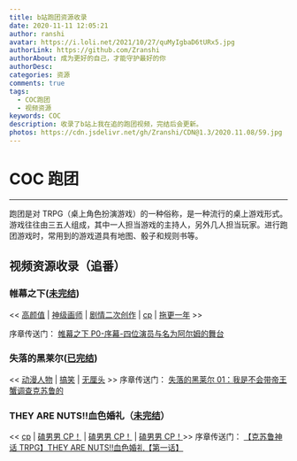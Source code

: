 ```yaml
---
title: b站跑团资源收录
date: 2020-11-11 12:05:21
author: ranshi
avatar: https://i.loli.net/2021/10/27/quMyIgbaD6tURx5.jpg
authorLink: https://github.com/Zranshi
authorAbout: 成为更好的自己，才能守护最好的你
authorDesc:
categories: 资源
comments: true
tags:
  - COC跑团
  - 视频资源
keywords: COC
description: 收录了b站上我在追的跑团视频，完结后会更新。
photos: https://cdn.jsdelivr.net/gh/Zranshi/CDN@1.3/2020.11.08/59.jpg
---
```


# COC 跑团

---

跑团是对 TRPG（桌上角色扮演游戏）的一种俗称，是一种流行的桌上游戏形式。游戏往往由三五人组成，其中一人担当游戏的主持人，另外几人担当玩家。进行跑团游戏时，常用到的游戏道具有地图、骰子和规则书等。

## 视频资源收录（追番）

### 帷幕之下([未完结](https://www.bilibili.com/video/av57206347))

<< [ 高颜值][s] | [神级画师][s] | [剧情二次创作][s] | [cp][s] | [拖更一年][s] >>

序章传送门：
[帷幕之下 P0-序幕-四位演员与名为阿尔姆的舞台](https://www.bilibili.com/video/av40532147)

### 失落的黑莱尔([已完结](https://www.bilibili.com/video/av12942981))

<< [动漫人物][s] | [搞笑][s] | [无厘头][s] >> 序章传送门：
[失落的黑莱尔 01：我是不会带帝王蟹调查克苏鲁的](https://www.bilibili.com/video/av12942981)

### THEY ARE NUTS!!血色婚礼（[未完结](https://www.bilibili.com/video/av330338514)）

<< [cp][s] | [磕男男 CP！][s] | [磕男男 CP！][s] | [磕男男 CP！][s]>> 序章传送门：
[【克苏鲁神话 TRPG】THEY ARE NUTS!!血色婚礼【第一话】](https://www.bilibili.com/video/av585079751)

[s]: https://zranshi.github.io/2020/11/11/COC%E8%B7%91%E5%9B%A2/

